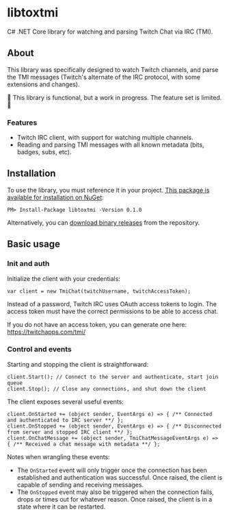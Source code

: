 # libtoxtmi
C# .NET Core library for watching and parsing Twitch Chat via IRC (TMI).

## About
This library was specifically designed to watch Twitch channels, and parse the TMI messages (Twitch's alternate of the IRC protocol, with some extensions and changes).

🚧 This library is functional, but a work in progress. The feature set is limited. 🚧

### Features
- Twitch IRC client, with support for watching multiple channels.
- Reading and parsing TMI messages with all known metadata (bits, badges, subs, etc).

## Installation
To use the library, you must reference it in your project. [This package is available for installation on NuGet](https://www.nuget.org/packages/libtoxtmi):

    PM> Install-Package libtoxtmi -Version 0.1.0  
    
Alternatively, you can [download binary releases](https://github.com/roydejong/libtoxtmi/releases) from the repository.

## Basic usage

### Init and auth

Initialize the client with your credentials:

    var client = new TmiChat(twitchUsername, twitchAccessToken);
    
Instead of a password, Twitch IRC uses OAuth access tokens to login. The access token must have the correct permissions to be able to access chat. 

If you do not have an access token, you can generate one here:
https://twitchapps.com/tmi/

### Control and events

Starting and stopping the client is straightforward:

    client.Start(); // Connect to the server and authenticate, start join queue
    client.Stop(); // Close any connections, and shut down the client
    
The client exposes several useful events:

    client.OnStarted += (object sender, EventArgs e) => { /** Connected and authenticated to IRC server **/ };
    client.OnStopped += (object sender, EventArgs e) => { /** Disconnected from server and stopped IRC client **/ };
    client.OnChatMessage += (object sender, TmiChatMessageEventArgs e) => { /** Received a chat message with metadata **/ };
    
Notes when wrangling these events:
- The `OnStarted` event will only trigger once the connection has been established and authentication was successful. Once raised, the client is capable of sending and receiving messages.
- The `OnStopped` event may also be triggered when the connection fails, drops or times out for whatever reason. Once raised, the client is in a state where it can be restarted. 
